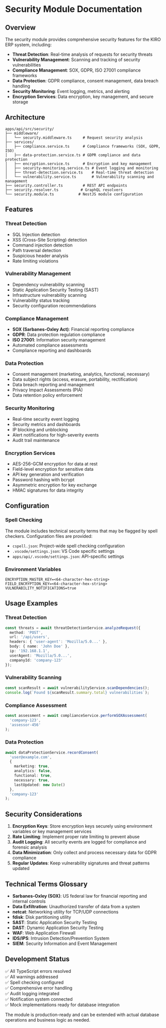 # Security Module Documentation

## Overview

The security module provides comprehensive security features for the KIRO ERP system, including:

- **Threat Detection**: Real-time analysis of requests for security threats
- **Vulnerability Management**: Scanning and tracking of security vulnerabilities
- **Compliance Management**: SOX, GDPR, ISO 27001 compliance frameworks
- **Data Protection**: GDPR compliance, consent management, data breach handling
- **Security Monitoring**: Event logging, metrics, and alerting
- **Encryption Services**: Data encryption, key management, and secure storage

## Architecture

```
apps/api/src/security/
├── middleware/
│   └── security.middleware.ts     # Request security analysis
├── services/
│   ├── compliance.service.ts      # Compliance frameworks (SOX, GDPR, ISO)
│   ├── data-protection.service.ts # GDPR compliance and data protection
│   ├── encryption.service.ts      # Encryption and key management
│   ├── security-monitoring.service.ts # Event logging and monitoring
│   ├── threat-detection.service.ts    # Real-time threat detection
│   └── vulnerability.service.ts       # Vulnerability scanning and management
├── security.controller.ts         # REST API endpoints
├── security.resolver.ts          # GraphQL resolvers
└── security.module.ts           # NestJS module configuration
```

## Features

### Threat Detection
- SQL Injection detection
- XSS (Cross-Site Scripting) detection
- Command injection detection
- Path traversal detection
- Suspicious header analysis
- Rate limiting violations

### Vulnerability Management
- Dependency vulnerability scanning
- Static Application Security Testing (SAST)
- Infrastructure vulnerability scanning
- Vulnerability status tracking
- Security configuration recommendations

### Compliance Management
- **SOX (Sarbanes-Oxley Act)**: Financial reporting compliance
- **GDPR**: Data protection regulation compliance
- **ISO 27001**: Information security management
- Automated compliance assessments
- Compliance reporting and dashboards

### Data Protection
- Consent management (marketing, analytics, functional, necessary)
- Data subject rights (access, erasure, portability, rectification)
- Data breach reporting and management
- Privacy Impact Assessments (PIA)
- Data retention policy enforcement

### Security Monitoring
- Real-time security event logging
- Security metrics and dashboards
- IP blocking and unblocking
- Alert notifications for high-severity events
- Audit trail maintenance

### Encryption Services
- AES-256-GCM encryption for data at rest
- Field-level encryption for sensitive data
- API key generation and verification
- Password hashing with bcrypt
- Asymmetric encryption for key exchange
- HMAC signatures for data integrity

## Configuration

### Spell Checking
The module includes technical security terms that may be flagged by spell checkers. Configuration files are provided:

- `cspell.json`: Project-wide spell checking configuration
- `.vscode/settings.json`: VS Code specific settings
- `apps/api/.vscode/settings.json`: API-specific settings

### Environment Variables
```env
ENCRYPTION_MASTER_KEY=<64-character-hex-string>
FIELD_ENCRYPTION_KEY=<64-character-hex-string>
VULNERABILITY_NOTIFICATIONS=true
```

## Usage Examples

### Threat Detection
```typescript
const threats = await threatDetectionService.analyzeRequest({
  method: 'POST',
  url: '/api/users',
  headers: { 'user-agent': 'Mozilla/5.0...' },
  body: { name: 'John Doe' },
  ip: '192.168.1.1',
  userAgent: 'Mozilla/5.0...',
  companyId: 'company-123'
});
```

### Vulnerability Scanning
```typescript
const scanResult = await vulnerabilityService.scanDependencies();
console.log(`Found ${scanResult.summary.total} vulnerabilities`);
```

### Compliance Assessment
```typescript
const assessment = await complianceService.performSOXAssessment(
  'company-123',
  'assessor-456'
);
```

### Data Protection
```typescript
await dataProtectionService.recordConsent(
  'user@example.com',
  {
    marketing: true,
    analytics: false,
    functional: true,
    necessary: true,
    lastUpdated: new Date()
  },
  'company-123'
);
```

## Security Considerations

1. **Encryption Keys**: Store encryption keys securely using environment variables or key management services
2. **Rate Limiting**: Implement proper rate limiting to prevent abuse
3. **Audit Logging**: All security events are logged for compliance and forensic analysis
4. **Data Minimization**: Only collect and process necessary data for GDPR compliance
5. **Regular Updates**: Keep vulnerability signatures and threat patterns updated

## Technical Terms Glossary

- **Sarbanes-Oxley (SOX)**: US federal law for financial reporting and internal controls
- **Data Exfiltration**: Unauthorized transfer of data from a system
- **netcat**: Networking utility for TCP/UDP connections
- **fdisk**: Disk partitioning utility
- **SAST**: Static Application Security Testing
- **DAST**: Dynamic Application Security Testing
- **WAF**: Web Application Firewall
- **IDS/IPS**: Intrusion Detection/Prevention System
- **SIEM**: Security Information and Event Management

## Development Status

✅ All TypeScript errors resolved  
✅ All warnings addressed  
✅ Spell checking configured  
✅ Comprehensive error handling  
✅ Audit logging integrated  
✅ Notification system connected  
✅ Mock implementations ready for database integration  

The module is production-ready and can be extended with actual database operations and business logic as needed.